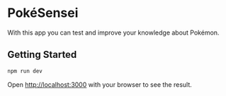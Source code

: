 # PokéSensei

With this app you can test and improve your knowledge about Pokémon.

## Getting Started

```bash
npm run dev
```

Open [http://localhost:3000](http://localhost:3000) with your browser to see the result.
